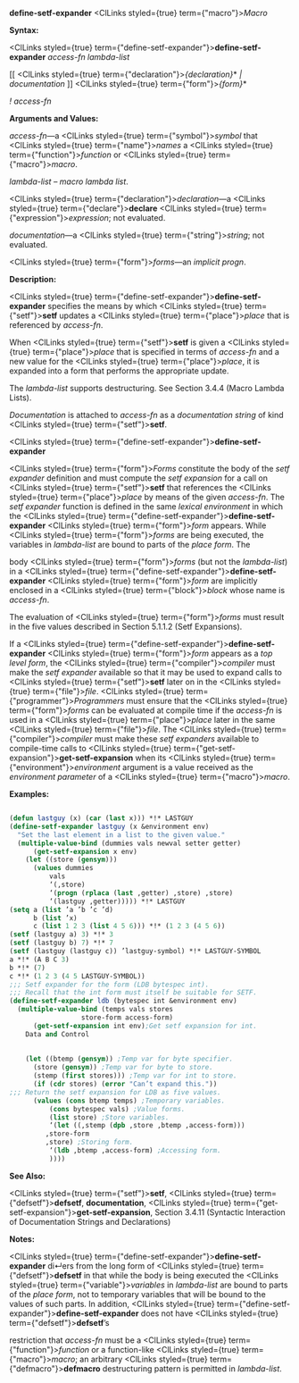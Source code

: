 **define-setf-expander** <ClLinks styled={true} term={"macro"}><i>Macro</i></ClLinks> 



**Syntax:** 



<ClLinks styled={true} term={"define-setf-expander"}><b>define-setf-expander</b></ClLinks> *access-fn lambda-list* 



[[ <ClLinks styled={true} term={"declaration"}><i>\{declaration\}</i></ClLinks>\* *| documentation* ]] <ClLinks styled={true} term={"form"}><i>\{form\}</i></ClLinks>\* 



*! access-fn* 



**Arguments and Values:** 



*access-fn*—a <ClLinks styled={true} term={"symbol"}><i>symbol</i></ClLinks> that <ClLinks styled={true} term={"name"}><i>names</i></ClLinks> a <ClLinks styled={true} term={"function"}><i>function</i></ClLinks> or <ClLinks styled={true} term={"macro"}><i>macro</i></ClLinks>. 



*lambda-list* – *macro lambda list*. 



<ClLinks styled={true} term={"declaration"}><i>declaration</i></ClLinks>—a <ClLinks styled={true} term={"declare"}><b>declare</b></ClLinks> <ClLinks styled={true} term={"expression"}><i>expression</i></ClLinks>; not evaluated. 



*documentation*—a <ClLinks styled={true} term={"string"}><i>string</i></ClLinks>; not evaluated. 



<ClLinks styled={true} term={"form"}><i>forms</i></ClLinks>—an *implicit progn*. 



**Description:** 



<ClLinks styled={true} term={"define-setf-expander"}><b>define-setf-expander</b></ClLinks> specifies the means by which <ClLinks styled={true} term={"setf"}><b>setf</b></ClLinks> updates a <ClLinks styled={true} term={"place"}><i>place</i></ClLinks> that is referenced by *access-fn*. 



When <ClLinks styled={true} term={"setf"}><b>setf</b></ClLinks> is given a <ClLinks styled={true} term={"place"}><i>place</i></ClLinks> that is specified in terms of *access-fn* and a new value for the <ClLinks styled={true} term={"place"}><i>place</i></ClLinks>, it is expanded into a form that performs the appropriate update. 



The *lambda-list* supports destructuring. See Section 3.4.4 (Macro Lambda Lists). 



*Documentation* is attached to *access-fn* as a *documentation string* of kind <ClLinks styled={true} term={"setf"}><b>setf</b></ClLinks>. 







 



 



<ClLinks styled={true} term={"define-setf-expander"}><b>define-setf-expander</b></ClLinks> 



<ClLinks styled={true} term={"form"}><i>Forms</i></ClLinks> constitute the body of the *setf expander* definition and must compute the *setf expansion* for a call on <ClLinks styled={true} term={"setf"}><b>setf</b></ClLinks> that references the <ClLinks styled={true} term={"place"}><i>place</i></ClLinks> by means of the given *access-fn*. The *setf expander* function is defined in the same *lexical environment* in which the <ClLinks styled={true} term={"define-setf-expander"}><b>define-setf-expander</b></ClLinks> <ClLinks styled={true} term={"form"}><i>form</i></ClLinks> appears. While <ClLinks styled={true} term={"form"}><i>forms</i></ClLinks> are being executed, the variables in *lambda-list* are bound to parts of the *place form*. The 



body <ClLinks styled={true} term={"form"}><i>forms</i></ClLinks> (but not the *lambda-list*) in a <ClLinks styled={true} term={"define-setf-expander"}><b>define-setf-expander</b></ClLinks> <ClLinks styled={true} term={"form"}><i>form</i></ClLinks> are implicitly enclosed in a <ClLinks styled={true} term={"block"}><i>block</i></ClLinks> whose name is *access-fn*. 



The evaluation of <ClLinks styled={true} term={"form"}><i>forms</i></ClLinks> must result in the five values described in Section 5.1.1.2 (Setf Expansions). 



If a <ClLinks styled={true} term={"define-setf-expander"}><b>define-setf-expander</b></ClLinks> <ClLinks styled={true} term={"form"}><i>form</i></ClLinks> appears as a *top level form*, the <ClLinks styled={true} term={"compiler"}><i>compiler</i></ClLinks> must make the *setf expander* available so that it may be used to expand calls to <ClLinks styled={true} term={"setf"}><b>setf</b></ClLinks> later on in the <ClLinks styled={true} term={"file"}><i>file</i></ClLinks>. <ClLinks styled={true} term={"programmer"}><i>Programmers</i></ClLinks> must ensure that the <ClLinks styled={true} term={"form"}><i>forms</i></ClLinks> can be evaluated at compile time if the *access-fn* is used in a <ClLinks styled={true} term={"place"}><i>place</i></ClLinks> later in the same <ClLinks styled={true} term={"file"}><i>file</i></ClLinks>. The <ClLinks styled={true} term={"compiler"}><i>compiler</i></ClLinks> must make these *setf expanders* available to compile-time calls to <ClLinks styled={true} term={"get-setf-expansion"}><b>get-setf-expansion</b></ClLinks> when its <ClLinks styled={true} term={"environment"}><i>environment</i></ClLinks> argument is a value received as the *environment parameter* of a <ClLinks styled={true} term={"macro"}><i>macro</i></ClLinks>. 



**Examples:**
```lisp

(defun lastguy (x) (car (last x))) *!* LASTGUY 
(define-setf-expander lastguy (x &environment env) 
  "Set the last element in a list to the given value." 
  (multiple-value-bind (dummies vals newval setter getter) 
      (get-setf-expansion x env) 
    (let ((store (gensym))) 
      (values dummies 
	      vals 
	      ‘(,store) 
	      ‘(progn (rplaca (last ,getter) ,store) ,store) 
	      ‘(lastguy ,getter))))) *!* LASTGUY 
(setq a (list ’a ’b ’c ’d) 
      b (list ’x) 
      c (list 1 2 3 (list 4 5 6))) *!* (1 2 3 (4 5 6)) 
(setf (lastguy a) 3) *!* 3 
(setf (lastguy b) 7) *!* 7 
(setf (lastguy (lastguy c)) ’lastguy-symbol) *!* LASTGUY-SYMBOL 
a *!* (A B C 3) 
b *!* (7) 
c *!* (1 2 3 (4 5 LASTGUY-SYMBOL)) 
;;; Setf expander for the form (LDB bytespec int). 
;;; Recall that the int form must itself be suitable for SETF. 
(define-setf-expander ldb (bytespec int &environment env) 
  (multiple-value-bind (temps vals stores 
			      store-form access-form) 
      (get-setf-expansion int env);Get setf expansion for int. 
    Data and Control 
    
    
    (let ((btemp (gensym)) ;Temp var for byte specifier. 
	  (store (gensym)) ;Temp var for byte to store. 
	  (stemp (first stores))) ;Temp var for int to store. 
      (if (cdr stores) (error "Can’t expand this.")) 
;;; Return the setf expansion for LDB as five values. 
      (values (cons btemp temps) ;Temporary variables. 
	      (cons bytespec vals) ;Value forms. 
	      (list store) ;Store variables. 
	      ‘(let ((,stemp (dpb ,store ,btemp ,access-form))) 
		 ,store-form 
		 ,store) ;Storing form. 
	      ‘(ldb ,btemp ,access-form) ;Accessing form. 
	      )))) 

```
**See Also:** 



<ClLinks styled={true} term={"setf"}><b>setf</b></ClLinks>, <ClLinks styled={true} term={"defsetf"}><b>defsetf</b></ClLinks>, **documentation**, <ClLinks styled={true} term={"get-setf-expansion"}><b>get-setf-expansion</b></ClLinks>, Section 3.4.11 (Syntactic Interaction of Documentation Strings and Declarations) 



**Notes:** 



<ClLinks styled={true} term={"define-setf-expander"}><b>define-setf-expander</b></ClLinks> di↵ers from the long form of <ClLinks styled={true} term={"defsetf"}><b>defsetf</b></ClLinks> in that while the body is being executed the <ClLinks styled={true} term={"variable"}><i>variables</i></ClLinks> in *lambda-list* are bound to parts of the *place form*, not to temporary variables that will be bound to the values of such parts. In addition, <ClLinks styled={true} term={"define-setf-expander"}><b>define-setf-expander</b></ClLinks> does not have <ClLinks styled={true} term={"defsetf"}><b>defsetf</b></ClLinks>’s 



restriction that *access-fn* must be a <ClLinks styled={true} term={"function"}><i>function</i></ClLinks> or a function-like <ClLinks styled={true} term={"macro"}><i>macro</i></ClLinks>; an arbitrary <ClLinks styled={true} term={"defmacro"}><b>defmacro</b></ClLinks> destructuring pattern is permitted in *lambda-list*. 



